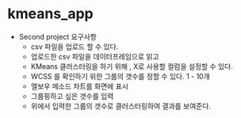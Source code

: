 # kmeans_app


- Second project 요구사항
  - csv 파일을 업로드 할 수 있다.
  - 업로드한 csv 파일을 데이터프레임으로 읽고
  - KMeans 클러스터링을 하기 위해 , X로 사용할 컬럼을 설정할 수 있다.
  - WCSS 를 확인하기 위한 그룹의 갯수를 정할 수 있다. 1 - 10개
  - 엘보우 메소드 차트를 화면에 표시
  - 그룹핑하고 싶은 갯수를 입력
  - 위에서 입력한 그룹의 갯수로 클러스터링하여 결과를 보여준다.
